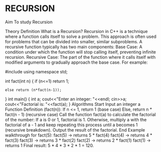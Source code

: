 # RECURSION

Aim
To study Recursion

Theory
Definition
What is a Recursion?
Recursion in C++ is a technique where a function calls itself to solve a problem.
This approach is often used for problems that can be divided into smaller, similar subproblems.
A recursive function typically has two main components:
Base Case: A condition under which the function will stop calling itself, preventing infinite recursion.
Recursive Case: The part of the function where it calls itself with modified arguments to gradually approach the base case.
For example:

#include<iostream>
using namespace std;

int fact(int n)
{
    if (n<=1)
        return 1;

    else return (n*fact(n-1));
}
int main()
{
    int a;
    cout<<"Enter an integer: "<<endl;
    cin>>a;
    cout<<"Factorial is: "<<fact(a);
}
Algorithms
Start
Input an integer a
Function Definition (fact(n)):
If n <= 1, return 1 (base case)
Else, return n * fact(n - 1) (recursive case)
Call the function fact(a) to calculate the factorial of the number:
If a is 0 or 1, factorial is 1.
Otherwise, multiply a with the factorial of a - 1 and keep repeating this process until a becomes 1 (recursive breakdown).
Output the result of the factorial.
End
Example walkthrough for fact(5):
fact(5) → returns 5 * fact(4)
fact(4) → returns 4 * fact(3)
fact(3) → returns 3 * fact(2)
fact(2) → returns 2 * fact(1)
fact(1) → returns 1
Final result: 5 * 4 * 3 * 2 * 1 = 120.
